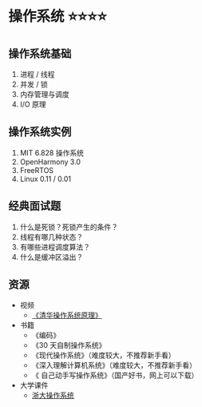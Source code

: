 # 操作系统 ⭐⭐⭐⭐

## 操作系统基础

1. 进程 / 线程
2. 并发 / 锁
3. 内存管理与调度
4. I/O 原理

## 操作系统实例

1. MIT 6.828 操作系统
2. OpenHarmony 3.0
3. FreeRTOS
4. Linux 0.11 / 0.01

## 经典面试题

1. 什么是死锁？死锁产生的条件？
2. 线程有哪几种状态？
3. 有哪些进程调度算法？
4. 什么是缓冲区溢出？

## 资源

-  视频
   -  [《清华操作系统原理》](https://www.bilibili.com/video/BV1uW411f72n)
-  书籍
   -  《编码》
   -  《30 天自制操作系统》
   -  《现代操作系统》（难度较大，不推荐新手看）
   -  《深入理解计算机系统》（难度较大，不推荐新手看）
   -  《 自己动手写操作系统》（国产好书，网上可以下载）
-  大学课件
   -  [浙大操作系统](https://github.com/QSCTech/zju-icicles)
